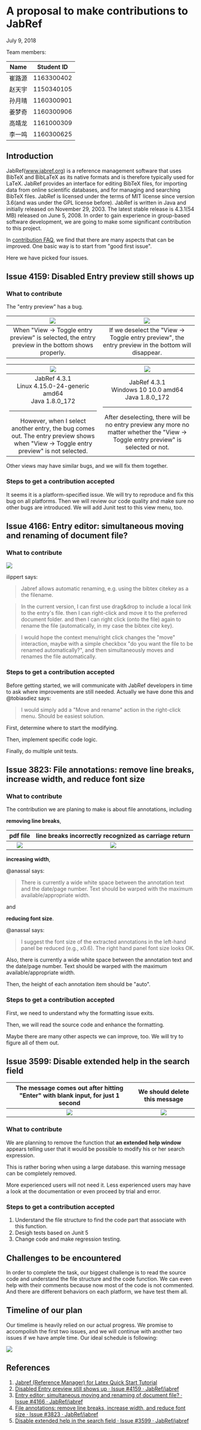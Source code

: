 # A proposal to make contributions to JabRef 

July 9, 2018

Team members: 

|Name|Student ID|
|:--:|:--:|
|崔路源|1163300402|
|赵天宇|1150340105|
|孙月晴|1160300901|
|姜梦奇|1160300906|
|高靖龙|1161000309|
|李一鸣|1160300625| 

## Introduction

JabRef(www.jabref.org) is a reference management software that uses BibTeX and BibLaTeX as its native formats and is therefore typically used for LaTeX. JabRef provides an interface for editing BibTeX files, for importing data from online scientific databases, and for managing and searching BibTeX files. JabRef is licensed under the terms of MIT license since version 3.6(and was under the GPL license before). JabRef is written in Java and initially released on November 29, 2003. The latest stable release is 4.3.1(54 MB) released on June 5, 2008. In order to gain experience in group-based software development, we are going to make some significant contribution to this project. 

In [contribution FAQ](http://help.jabref.org/en/FAQcontributing), we find that there are many aspects that can be improved. One basic way is to start from "good first issue".

Here we have picked four issues.

## Issue 4159: Disabled Entry preview still shows up

### What to contribute

The "entry preview" has a bug.

|![](https://raw.githubusercontent.com/upupming/paste/master/img/20180710115259.png)|<img src="https://raw.githubusercontent.com/upupming/paste/master/img/20180710115712.png"/>|
|:--:|:--:|
|When "View -> Toggle entry preview" is selected, the entry preview in the bottom shows properly.|If we deselect the "View -> Toggle entry preview", the entry preview in the bottom will disappear.|

|<img src="https://raw.githubusercontent.com/upupming/paste/master/img/Selection_006.png"/>|<img src="https://raw.githubusercontent.com/upupming/paste/master/img/20180710120132.png"/>|
|:--:|:--:|
|JabRef 4.3.1 <br> Linux 4.15.0-24-generic amd64 <br> Java 1.8.0_172 <br><hr> However, when I select another entry, the bug comes out. The entry preview shows when "View -> Toggle entry preview" is not selected.|JabRef 4.3.1 <br> Windows 10 10.0 amd64 <br> Java 1.8.0_172 <br><hr> After deselecting, there will be no entry preview any more no matter whether the "View -> Toggle entry preview" is selected or not.|

Other views may have similar bugs, and we will fix them together.

### Steps to get a contribution accepted

It seems it is a platform-specified issue. We will try to reproduce and fix this bug on all platforms. Then we will review our code quality and make sure no other bugs are introduced. We will add Junit test to this view menu, too. 

## Issue 4166: Entry editor: simultaneous moving and renaming of document file?

### What to contribute

<img src="https://raw.githubusercontent.com/upupming/paste/master/img/20180710212941.png"/>

ilippert says: 

> Jabref allows automatic renaming, e.g. using the bibtex citekey as a the filename.

> In the current version, I can first use drag&drop to include a local link to the entry's file. then I can right-click and move it to the preferred document folder. and then I can right click (onto the file) again to rename the file (automatically, in my case the bibtex cite key).

> I would hope the context menu/right click changes the "move" interaction, maybe with a simple checkbox "do you want the file to be renamed automatically?", and then simultaneously moves and renames the file automatically.

### Steps to get a contribution accepted

Before getting started, we will communicate with JabRef developers in time to ask where improvements are still needed. Actually we have done this and @tobiasdiez says:

> I would simply add a "Move and rename" action in the right-click menu. Should be easiest solution.

First, determine where to start the modifying.

Then, implement specific code logic.

Finally, do multiple unit tests.

## Issue 3823: File annotations: remove line breaks, increase width, and reduce font size

### What to contribute

The contribution we are planing to make is about file annotations, including 

**removing line breaks**, 

|pdf file|line breaks incorrectly recognized as carriage return |
|:-:|:-:|
|<img src=https://user-images.githubusercontent.com/3094352/37212695-a907ab08-23a7-11e8-91e1-22c0ece31939.png>|<img src=https://user-images.githubusercontent.com/3094352/37212696-a9371f6e-23a7-11e8-8a15-455fb09c3b2f.png>|

**increasing width**,

@anassal says:

> There is currently a wide white space between the annotation text and the date/page number. Text should be warped with the maximum available/appropriate width.

and

**reducing font size**. 

@anassal says:

> I suggest the font size of the extracted annotations in the left-hand panel be reduced (e.g., x0.6). The right hand panel font size looks OK.


Also, there is currently a wide white space between the annotation text and the date/page number. Text should be warped with the maximum available/appropriate width. 

Then, the height of each annotation item should be "auto".

### Steps to get a contribution accepted

First, we need to understand why the formatting issue exits.

Then, we will read the source code and enhance the formatting.

Maybe there are many other aspects we can improve, too. We will try to figure all of them out.

## Issue 3599: Disable extended help in the search field

|The message comes out after hitting "Enter" with blank input, for just 1 second|We should delete this message|
|:-:|:--:|
|<img src=https://raw.githubusercontent.com/upupming/paste/master/oss/3599.gif>|<img src="https://raw.githubusercontent.com/upupming/paste/master/img/20180710215904.png"/>|

### What to contribute

We are planning to remove the function that **an extended help window** appears telling user that it would be possible to modify his or her search expression. 

This is rather boring when using a large database. this warning message can be completely removed.

More experienced users will not need it. Less experienced users may have a look at the documentation or even proceed by trial and error.


### Steps to get a contribution accepted

1. Understand the file structure to find the code part that associate with this function.
2. Desigh tests based on Junit 5
3. Change code and make regression testing.

## Challenges to be encountered

In order to complete the task, our biggest challenge is to read the source code and understand the file structure and the code function. We can even help with their comments because now most of the code is not commented. And there are different behaviors on each platform, we have test them all.

## Timeline of our plan

Our timelime is heavily relied on our actual progress. We promise to accompolish the first two issues, and we will continue with another two issues if we have ample time. Our ideal schedule is following:

<img src="https://raw.githubusercontent.com/upupming/paste/master/img/20180710223235.png"/>

## References

1. [Jabref (Reference Manager) for Latex Quick Start Tutorial](https://www.youtube.com/watch?v=qTJaQWSNibU)
2. [Disabled Entry preview still shows up · Issue #4159 · JabRef/jabref](https://github.com/JabRef/jabref/issues/4159)
3. [Entry editor: simultaneous moving and renaming of document file? · Issue #4166 · JabRef/jabref](https://github.com/JabRef/jabref/issues/4166)
4. [File annotations: remove line breaks, increase width, and reduce font size · Issue #3823 · JabRef/jabref](https://github.com/JabRef/jabref/issues/3823)
5. [Disable extended help in the search field · Issue #3599 · JabRef/jabref](https://github.com/JabRef/jabref/issues/3599)